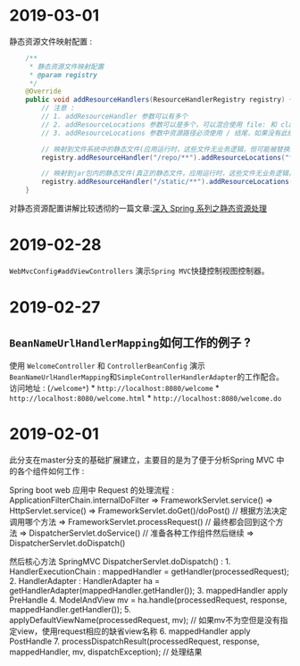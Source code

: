 # 2019-03-01
静态资源文件映射配置 :
```java
    /**
     * 静态资源文件映射配置
     * @param registry
     */
    @Override
    public void addResourceHandlers(ResourceHandlerRegistry registry) {
        // 注意 :
        // 1. addResourceHandler 参数可以有多个
        // 2. addResourceLocations 参数可以是多个，可以混合使用 file: 和 classpath : 资源路径
        // 3. addResourceLocations 参数中资源路径必须使用 / 结尾，如果没有此结尾则访问不到

        // 映射到文件系统中的静态文件(应用运行时，这些文件无业务逻辑，但可能被替换或者修改)
        registry.addResourceHandler("/repo/**").addResourceLocations("file:/tmp/");

        // 映射到jar包内的静态文件(真正的静态文件，应用运行时，这些文件无业务逻辑，也不能被替换或者修改)
        registry.addResourceHandler("/static/**").addResourceLocations("classpath:/static/").resourceChain(true);
    }
```

对静态资源配置讲解比较透彻的一篇文章:[深入 Spring 系列之静态资源处理](https://blog.coding.net/blog/spring-static-resource-process)

# 2019-02-28
`WebMvcConfig#addViewControllers` 演示`Spring MVC`快捷控制视图控制器。

# 2019-02-27

## `BeanNameUrlHandlerMapping`如何工作的例子 ?
使用 `WelcomeController` 和 `ControllerBeanConfig` 演示 `BeanNameUrlHandlerMapping`和`SimpleControllerHandlerAdapter`的工作配合。
访问地址 : (`/welcome*`)
    * `http://localhost:8080/welcome`
    * `http://localhost:8080/welcome.html`
    * `http://localhost:8080/welcome.do`

# 2019-02-01

此分支在master分支的基础扩展建立，主要目的是为了便于分析Spring MVC 中的各个组件如何工作 :

Spring boot web 应用中 Request 的处理流程 :
ApplicationFilterChain.internalDoFilter
    => FrameworkServlet.service()
    => HttpServlet.service()
    => FrameworkServlet.doGet()/doPost() // 根据方法决定调用哪个方法
    => FrameworkServlet.processRequest() // 最终都会回到这个方法
    => DispatcherServlet.doService() // 准备各种工作组件然后继续
    => DispatcherServlet.doDispatch()

然后核心方法 SpringMVC DispatcherServlet.doDispatch() :
    1. HandlerExecutionChain : mappedHandler = getHandler(processedRequest);
    2. HandlerAdapter : HandlerAdapter ha = getHandlerAdapter(mappedHandler.getHandler());
    3. mappedHandler apply PreHandle
    4. ModelAndView mv = ha.handle(processedRequest, response, mappedHandler.getHandler());
    5. applyDefaultViewName(processedRequest, mv); // 如果mv不为空但是没有指定view，使用request相应的缺省view名称
    6. mappedHandler apply PostHandle
    7. processDispatchResult(processedRequest, response, mappedHandler, mv, dispatchException); // 处理结果
